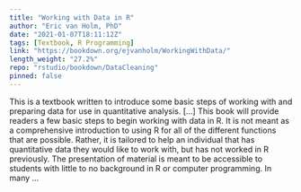 ```yaml
---
title: "Working with Data in R"
author: "Eric van Holm, PhD"
date: "2021-01-07T18:11:12Z"
tags: [Textbook, R Programming]
link: "https://bookdown.org/ejvanholm/WorkingWithData/"
length_weight: "27.2%"
repo: "rstudio/bookdown/DataCleaning"
pinned: false
---
```


This is a textbook written to introduce some basic steps of working with and preparing data for use in quantitative analysis. [...] This book will provide readers a few basic steps to begin working with data in R. It is not meant as a comprehensive introduction to using R for all of the different functions that are possible. Rather, it is tailored to help an individual that has quantitative data they would like to work with, but has not worked in R previously. The presentation of material is meant to be accessible to students with little to no background in R or computer programming. In many ...
